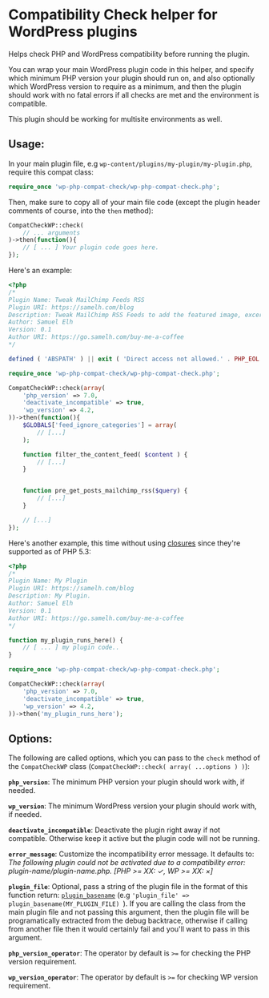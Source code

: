 # Compatibility Check helper for WordPress plugins

Helps check PHP and WordPress compatibility before running the plugin.

You can wrap your main WordPress plugin code in this helper, and specify which minimum PHP version your plugin should run on, and also optionally which WordPress version to require as a minimum, and then the plugin should work with no fatal errors if all checks are met and the environment is compatible.

This plugin should be working for multisite environments as well.
## Usage:

In your main plugin file, e.g `wp-content/plugins/my-plugin/my-plugin.php`, require this compat class:

```php
require_once 'wp-php-compat-check/wp-php-compat-check.php';
```

Then, make sure to copy all of your main file code (except the plugin header comments of course, into the `then` method):

```php
CompatCheckWP::check(
    // ... arguments
)->then(function(){
    // [ ... ] Your plugin code goes here.
});
```

Here's an example:

```php
<?php
/*
Plugin Name: Tweak MailChimp Feeds RSS
Plugin URI: https://samelh.com/blog
Description: Tweak MailChimp RSS Feeds to add the featured image, excerpt and a read more button.
Author: Samuel Elh
Version: 0.1
Author URI: https://go.samelh.com/buy-me-a-coffee
*/

defined ( 'ABSPATH' ) || exit ( 'Direct access not allowed.' . PHP_EOL );

require_once 'wp-php-compat-check/wp-php-compat-check.php';

CompatCheckWP::check(array(
    'php_version' => 7.0,
    'deactivate_incompatible' => true,
    'wp_version' => 4.2,
))->then(function(){
    $GLOBALS['feed_ignore_categories'] = array( 
        // [...]
    );

    function filter_the_content_feed( $content ) {
        // [...]
    }


    function pre_get_posts_mailchimp_rss($query) {
        // [...]
    }

    // [...]
});
```

Here's another example, this time without using [closures](http://php.net/manual/en/functions.anonymous.php) since they're supported as of PHP 5.3:

```php
<?php
/*
Plugin Name: My Plugin
Plugin URI: https://samelh.com/blog
Description: My Plugin.
Author: Samuel Elh
Version: 0.1
Author URI: https://go.samelh.com/buy-me-a-coffee
*/

function my_plugin_runs_here() {
    // [ ... ] my plugin code..
}

require_once 'wp-php-compat-check/wp-php-compat-check.php';

CompatCheckWP::check(array(
    'php_version' => 7.0,
    'deactivate_incompatible' => true,
    'wp_version' => 4.2,
))->then('my_plugin_runs_here');
```

## Options:

The following are called options, which you can pass to the `check` method of the `CompatCheckWP` class (`CompatCheckWP::check( array( ...options ) )`):

**`php_version`**: The minimum PHP version your plugin should work with, if needed.

**`wp_version`**: The minimum WordPress version your plugin should work with, if needed.

**`deactivate_incompatible`**: Deactivate the plugin right away if not compatible. Otherwise keep it active but the plugin code will not be running.

**`error_message`**: Customize the incompatibility error message. It defaults to: *The following plugin could not be activated due to a compatibility error: plugin-name/plugin-name.php. [PHP >= XX: ✓, WP >= XX: ×]*

**`plugin_file`**: Optional, pass a string of the plugin file in the format of this function return: [`plugin_basename`](https://codex.wordpress.org/Function_Reference/plugin_basename) (e.g `'plugin_file' => plugin_basename(MY_PLUGIN_FILE)
`). If you are calling the class from the main plugin file and not passing this argument, then the plugin file will be programatically extracted from the debug backtrace, otherwise if calling from another file then it would certainly fail and you'll want to pass in this argument.

**`php_version_operator`**: The operator by default is `>=` for checking the PHP version requirement.

**`wp_version_operator`**: The operator by default is `>=` for checking WP version requirement.
